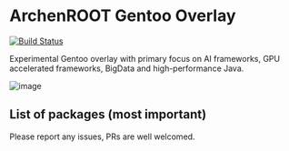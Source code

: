 # ArchenROOT Gentoo Overlay

[![Build Status](https://travis-ci.org/archenroot/gentoo-overlay.svg?branch=master)](https://travis-ci.org/archenroot/gentoo-overlay)

Experimental Gentoo overlay with primary focus on AI frameworks, GPU accelerated frameworks, BigData and high-performance Java.

![image](https://github.com/archenroot/gentoo-overlay/blob/master/images/PenguinDrunk.png "Linux on Steroids")

## List of packages (most important)


Please report any issues, PRs are well welcomed.
